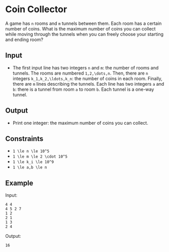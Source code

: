 # Coin Collector 

A game has ```n``` rooms and ```m``` tunnels between them. Each room has a certain number of coins. What is the maximum number of coins you can collect while moving through the tunnels when you can freely choose your starting and ending room?
## Input
- The first input line has two integers ```n``` and ```m```: the number of rooms and tunnels. The rooms are numbered ```1,2,\dots,n```.
Then, there are ```n``` integers ```k_1,k_2,\ldots,k_n```: the number of coins in each room.
Finally, there are ```m``` lines describing the tunnels. Each line has two integers ```a``` and ```b```: there is a tunnel from room ```a``` to room ```b```. Each tunnel is a one-way tunnel.
## Output
- Print one integer: the maximum number of coins you can collect.
## Constraints

- ```1 \le n \le 10^5```
- ```1 \le m \le 2 \cdot 10^5```
- ```1 \le k_i \le 10^9```
- ```1 \le a,b \le n```

## Example
Input:
```
4 4
4 5 2 7
1 2
2 1
1 3
2 4
```

Output:
```
16
```
